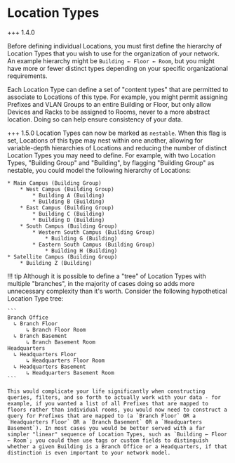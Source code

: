 # Location Types

+++ 1.4.0

Before defining individual Locations, you must first define the hierarchy of Location Types that you wish to use for the organization of your network. An example hierarchy might be `Building ← Floor ← Room`, but you might have more or fewer distinct types depending on your specific organizational requirements.

Each Location Type can define a set of "content types" that are permitted to associate to Locations of this type. For example, you might permit assigning Prefixes and VLAN Groups to an entire Building or Floor, but only allow Devices and Racks to be assigned to Rooms, never to a more abstract location. Doing so can help ensure consistency of your data.

+++ 1.5.0
    Location Types can now be marked as `nestable`. When this flag is set, Locations of this type may nest within one another, allowing for variable-depth hierarchies of Locations and reducing the number of distinct Location Types you may need to define. For example, with two Location Types, "Building Group" and "Building", by flagging "Building Group" as nestable, you could model the following hierarchy of Locations:

    * Main Campus (Building Group)
        * West Campus (Building Group)
            * Building A (Building)
            * Building B (Building)
        * East Campus (Building Group)
            * Building C (Building)
            * Building D (Building)
        * South Campus (Building Group)
            * Western South Campus (Building Group)
                * Building G (Building)
            * Eastern South Campus (Building Group)
                * Building H (Building)
    * Satellite Campus (Building Group)
        * Building Z (Building)

!!! tip
    Although it is possible to define a "tree" of Location Types with multiple "branches", in the majority of cases doing so adds more unnecessary complexity than it's worth. Consider the following hypothetical Location Type tree:

    ```
    Branch Office
      ↳ Branch Floor
          ↳ Branch Floor Room
      ↳ Branch Basement
          ↳ Branch Basement Room
    Headquarters
      ↳ Headquarters Floor
          ↳ Headquarters Floor Room
      ↳ Headquarters Basement
          ↳ Headquarters Basement Room
    ```

    This would complicate your life significantly when constructing queries, filters, and so forth to actually work with your data - for example, if you wanted a list of all Prefixes that are mapped to floors rather than individual rooms, you would now need to construct a query for Prefixes that are mapped to (a `Branch Floor` OR a `Headquarters Floor` OR a `Branch Basement` OR a `Headquarters Basement`). In most cases you would be better served with a far simpler "linear" sequence of Location Types, such as `Building ← Floor ← Room`; you could then use tags or custom fields to distinguish whether a given Building is a Branch Office or a Headquarters, if that distinction is even important to your network model.
